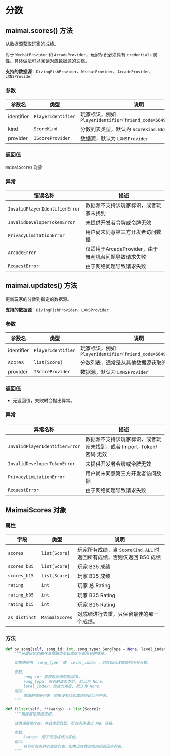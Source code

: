# 分数

## maimai.scores() 方法

从数据源获取玩家的成绩。

对于 `WechatProvider` 和 `ArcadeProvider`，玩家标识必须具有 `credentials` 属性。具体做法可以阅读对应数据源的文档。

**支持的数据源**：`DivingFishProvider`、`WechatProvider`、`ArcadeProvider`、`LXNSProvider`

### 参数

| 参数名     | 类型               | 说明                                                          |
|------------|--------------------|-------------------------------------------------------------|
| identifier | `PlayerIdentifier` | 玩家标识，例如 `PlayerIdentifier(friend_code=664994421382429)` |
| kind       | `ScoreKind`        | 分数列表类型，默认为 `ScoreKind.BEST`                          |
| provider   | `IScoreProvider`   | 数据源，默认为 `LXNSProvider`                                  |

### 返回值

`MaimaiScores` 对象

### 异常

| 错误名称                       | 描述                                                |
|--------------------------------|---------------------------------------------------|
| `InvalidPlayerIdentifierError` | 数据源不支持该玩家标识，或者玩家未找到               |
| `InvalidDeveloperTokenError`   | 未提供开发者令牌或令牌无效                          |
| `PrivacyLimitationError`       | 用户尚未同意第三方开发者访问数据                    |
| `ArcadeError`                  | 仅适用于ArcadeProvider，由于舞萌机台问题导致请求失败 |
| `RequestError`                 | 由于网络问题导致请求失败                            |

## maimai.updates() 方法

更新玩家的分数到指定的数据源。

**支持的数据源**：`DivingFishProvider`、`LXNSProvider`

### 参数

| 参数名     | 类型               | 说明                                                          |
|------------|--------------------|-------------------------------------------------------------|
| identifier | `PlayerIdentifier` | 玩家标识，例如 `PlayerIdentifier(friend_code=664994421382429)` |
| scores     | `list[Score]`      | 分数列表，通常是从其他数据源获取的分数                         |
| provider   | `IScoreProvider`   | 数据源，默认为 `LXNSProvider`                                  |

### 返回值

- 无返回值，失败时会抛出异常。

### 异常

| 异常名称                       | 描述                                                              |
|--------------------------------|-----------------------------------------------------------------|
| `InvalidPlayerIdentifierError` | 数据源不支持该玩家标识，或者玩家未找到，或者 Import-Token/密码 无效 |
| `InvalidDeveloperTokenError`   | 未提供开发者令牌或令牌无效                                        |
| `PrivacyLimitationError`       | 用户尚未同意第三方开发者访问数据                                  |
| `RequestError`                 | 由于网络问题导致请求失败                                          |

## MaimaiScores 对象

### 属性

| 字段          | 类型           | 说明                                                               |
|---------------|----------------|------------------------------------------------------------------|
| `scores`      | `list[Score]`  | 玩家所有成绩，当 `ScoreKind.ALL` 时返回所有成绩，否则仅返回 B50 成绩 |
| `scores_b35`  | `list[Score]`  | 玩家 B35 成绩                                                      |
| `scores_b15`  | `list[Score]`  | 玩家 B15 成绩                                                      |
| `rating`      | `int`          | 玩家 总 Rating                                                     |
| `rating_b35`  | `int`          | 玩家 B35 Rating                                                    |
| `rating_b15`  | `int`          | 玩家 B15 Rating                                                    |
| `as_distinct` | `MaimaiScores` | 对成绩进行去重，只保留最佳的那一个成绩。                             |

### 方法

```python
def by_song(self, song_id: int, song_type: SongType = None, level_index: LevelIndex = None) -> list[Score]:
    """获取指定歌曲在某歌曲类型和难度下面所有的成绩。

    如果未提供 `song_type` 或 `level_index`，则将返回该歌曲的所有分数。

    参数:
        song_id: 要获取成绩的歌曲ID。
        song_type: 筛选的谱面类型, 默认为 None.
        level_index: 筛选的难度, 默认为 None.
    返回:
        歌曲的成绩列表，如果没有找到成绩则返回空列表。
    """

def filter(self, **kwargs) -> list[Score]:
    """根据属性筛选成绩。

    请确保属性存在，并且类型匹配。所有条件通过 AND 连接。

    参数:
        kwargs: 用于筛选成绩的属性。
    返回:
        符合所有条件的成绩列表，如果没有找到成绩则返回空列表。
    """
```